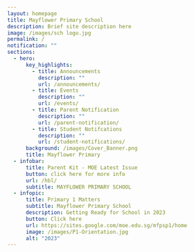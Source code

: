 ```yaml
---
layout: homepage
title: Mayflower Primary School
description: Brief site description here
image: /images/sch logo.jpg
permalink: /
notification: ""
sections:
  - hero:
      key_highlights:
        - title: Announcements
          description: ""
          url: /announcements/
        - title: Events
          description: ""
          url: /events/
        - title: Parent Notification
          description: ""
          url: /parent-notification/
        - title: Student Notifcations
          description: ""
          url: /student-notifications/
      background: /images/Cover_Banner.png
      title: Mayflower Primary
  - infobar:
      title: Parent Kit - MOE Latest Issue
      button: click here for more info
      url: /hbl/
      subtitle: MAYFLOWER PRIMARY SCHOOL
  - infopic:
      title: Primary 1 Matters
      subtitle: Mayflower Primary School
      description: Getting Ready for School in 2023
      button: Click here
      url: https://sites.google.com/moe.edu.sg/mfpsp1/home
      image: /images/P1-Orientation.jpg
      alt: "2023"
---
```


